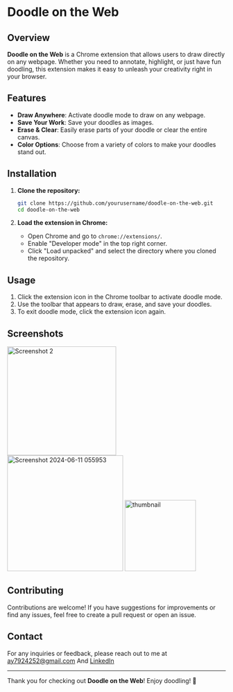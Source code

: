 # Doodle on the Web

## Overview
**Doodle on the Web** is a Chrome extension that allows users to draw directly on any webpage. Whether you need to annotate, highlight, or just have fun doodling, this extension makes it easy to unleash your creativity right in your browser.

## Features
- **Draw Anywhere**: Activate doodle mode to draw on any webpage.
- **Save Your Work**: Save your doodles as images.
- **Erase & Clear**: Easily erase parts of your doodle or clear the entire canvas.
- **Color Options**: Choose from a variety of colors to make your doodles stand out.

## Installation
1. **Clone the repository:**
    ```bash
    git clone https://github.com/yourusername/doodle-on-the-web.git
    cd doodle-on-the-web
    ```

2. **Load the extension in Chrome:**
   - Open Chrome and go to `chrome://extensions/`.
   - Enable "Developer mode" in the top right corner.
   - Click "Load unpacked" and select the directory where you cloned the repository.

## Usage
1. Click the extension icon in the Chrome toolbar to activate doodle mode.
2. Use the toolbar that appears to draw, erase, and save your doodles.
3. To exit doodle mode, click the extension icon again.

## Screenshots

<img width="251" alt="Screenshot 2" src="https://github.com/BHAVISHEK1/WebDoodler_ChromeExtension/assets/161573600/68f334b3-a4fe-45c6-a327-14146c45dff5">

<img width="267" alt="Screenshot 2024-06-11 055953" src="https://github.com/BHAVISHEK1/WebDoodler_ChromeExtension/assets/161573600/04f9877a-837f-40fd-9a7b-fe8c4e82e931">

<img width="164" alt="thumbnail" src="https://github.com/BHAVISHEK1/WebDoodler_ChromeExtension/assets/161573600/54b718b6-d5a8-4e8f-9fc7-5dbb35f3b15f">

## Contributing
Contributions are welcome! If you have suggestions for improvements or find any issues, feel free to create a pull request or open an issue.

## Contact
For any inquiries or feedback, please reach out to me at [ay7924252@gmail.com](mailto:ay7924252@gmail.com) And [LinkedIn](https://www.linkedin.com/in/abhishek-yadav-908639280)

---

Thank you for checking out **Doodle on the Web**! Enjoy doodling! 🎨
